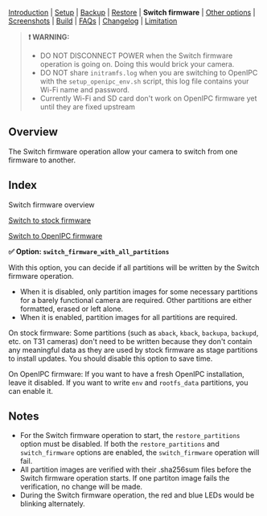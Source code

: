 
[Introduction](README.md) | [Setup](README_setup.md) | [Backup](README_backup.md) | [Restore](README_restore.md) | **Switch firmware** | [Other options](README_other_options.md) | [Screenshots](README_screenshots.md) | [Build](README_build.md) | [FAQs](README_FAQs.md) | [Changelog](Changelog.md) | [Limitation](Limitation.md)

> **❗ WARNING:**
> - DO NOT DISCONNECT POWER when the Switch firmware operation is going on. Doing this would brick your camera.
> - DO NOT share `initramfs.log` when you are switching to OpenIPC with the `setup_openipc_env.sh` script, this log file contains your Wi-Fi name and password.
> - Currently Wi-Fi and SD card don't work on OpenIPC firmware yet until they are fixed upstream

## Overview

The Switch firmware operation allow your camera to switch from one firmware to another.

## Index

Switch firmware overview

[Switch to stock firmware](README_switch_firmware_stock.md)

[Switch to OpenIPC firmware](README_switch_firmware_openipc.md)

**✅ Option: `switch_firmware_with_all_partitions`**

With this option, you can decide if all partitions will be written by the Switch firmware operation.

- When it is disabled, only partition images for some necessary partitions for a barely functional camera are required. Other partitions are either formatted, erased or left alone. 
- When it is enabled, partition images for all partitions are required.

On stock firmware: Some partitions (such as `aback`, `kback`, `backupa`, `backupd`, etc. on T31 cameras) don't need to be written because they don't contain any meaningful data as they are used by stock firmware as stage partitions to install updates. You should disable this option to save time.

On OpenIPC firmware: If you want to have a fresh OpenIPC installation, leave it disabled. If you want to write `env` and `rootfs_data` partitions, you can enable it.

## Notes

- For the Switch firmware operation to start, the `restore_partitions` option must be disabled. If both the `restore_partitions` and `switch_firmware` options are enabled, the `switch_firmware` operation will fail.
- All partition images are verified with their .sha256sum files before the Switch firmware operation starts. If one partiton image fails the verification, no change will be made.
- During the Switch firmware operation, the red and blue LEDs would be blinking alternately.

